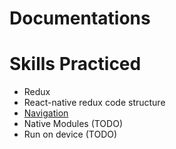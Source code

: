 # Documentations

# Skills Practiced
- Redux
- React-native redux code structure
- [Navigation](documentations/navigation/navigation.md)
- Native Modules (TODO)
- Run on device (TODO)